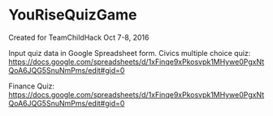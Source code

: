 # YouRiseQuizGame
Created for TeamChildHack Oct 7-8, 2016

Input quiz data in Google Spreadsheet form.
Civics multiple choice quiz: https://docs.google.com/spreadsheets/d/1xFinqe9xPkosvpk1MHywe0PgxNtQoA6JQG5SnuNmPms/edit#gid=0

Finance Quiz: https://docs.google.com/spreadsheets/d/1xFinqe9xPkosvpk1MHywe0PgxNtQoA6JQG5SnuNmPms/edit#gid=0
